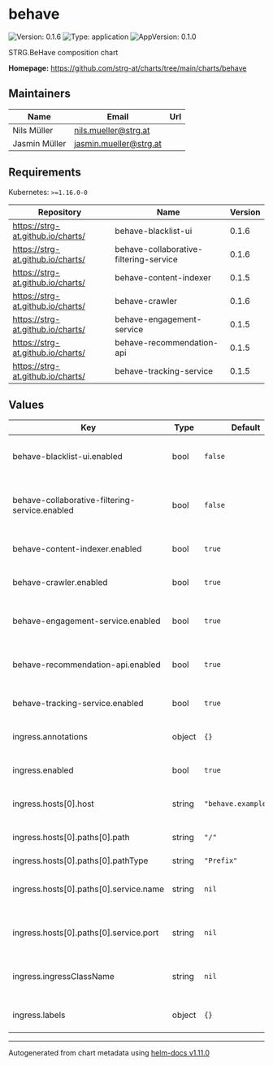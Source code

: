 # behave

![Version: 0.1.6](https://img.shields.io/badge/Version-0.1.6-informational?style=flat-square) ![Type: application](https://img.shields.io/badge/Type-application-informational?style=flat-square) ![AppVersion: 0.1.0](https://img.shields.io/badge/AppVersion-0.1.0-informational?style=flat-square)

STRG.BeHave composition chart

**Homepage:** <https://github.com/strg-at/charts/tree/main/charts/behave>

## Maintainers

| Name | Email | Url |
| ---- | ------ | --- |
| Nils Müller | <nils.mueller@strg.at> |  |
| Jasmin Müller | <jasmin.mueller@strg.at> |  |

## Requirements

Kubernetes: `>=1.16.0-0`

| Repository | Name | Version |
|------------|------|---------|
| https://strg-at.github.io/charts/ | behave-blacklist-ui | 0.1.6 |
| https://strg-at.github.io/charts/ | behave-collaborative-filtering-service | 0.1.6 |
| https://strg-at.github.io/charts/ | behave-content-indexer | 0.1.5 |
| https://strg-at.github.io/charts/ | behave-crawler | 0.1.6 |
| https://strg-at.github.io/charts/ | behave-engagement-service | 0.1.5 |
| https://strg-at.github.io/charts/ | behave-recommendation-api | 0.1.5 |
| https://strg-at.github.io/charts/ | behave-tracking-service | 0.1.5 |

## Values

| Key | Type | Default | Description |
|-----|------|---------|-------------|
| behave-blacklist-ui.enabled | bool | `false` | Enable the behave-blacklist-ui subchart |
| behave-collaborative-filtering-service.enabled | bool | `false` | Enable the behave-collaborative-filtering-service subchart |
| behave-content-indexer.enabled | bool | `true` | Enable the behave-content-indexer subchart |
| behave-crawler.enabled | bool | `true` | Enable the behave-crawler subchart |
| behave-engagement-service.enabled | bool | `true` | Enable the behave-engagement-service subchart |
| behave-recommendation-api.enabled | bool | `true` | Enable the behave-recommendation-api subchart |
| behave-tracking-service.enabled | bool | `true` | Enable the behave-tracking-service subchart |
| ingress.annotations | object | `{}` | Provide additional annotations which may be required. |
| ingress.enabled | bool | `true` | Enables or disables the ingress |
| ingress.hosts[0].host | string | `"behave.example.com"` | Host address. Helm template can be passed. |
| ingress.hosts[0].paths[0].path | string | `"/"` | Path. Helm template can be passed. |
| ingress.hosts[0].paths[0].pathType | string | `"Prefix"` | PathType. |
| ingress.hosts[0].paths[0].service.name | string | `nil` | Overrides the service name reference for this path |
| ingress.hosts[0].paths[0].service.port | string | `nil` | Overrides the service port reference for this path |
| ingress.ingressClassName | string | `nil` | Set the ingressClass that is used for this ingress. |
| ingress.labels | object | `{}` | Provide additional labels which may be required. |

----------------------------------------------
Autogenerated from chart metadata using [helm-docs v1.11.0](https://github.com/norwoodj/helm-docs/releases/v1.11.0)
